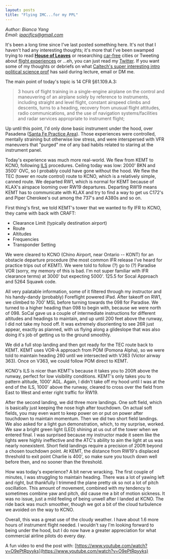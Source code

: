 ```yaml
---
layout: posts
title: "Flying IMC...for my PPL"
---
```

*Author: Bianca Yang*<br>
*Email: <a href="mailto:ipacifics@gmail.com?subject=Hello from the XDRT Blog">ipacifics@gmail.com</a>*<br>

It's been a long time since I've last posted something here. It's not that I
haven't had any interesting thoughts; it's more that I've been swamped trying
to read [__House of Leaves__](https://en.wikipedia.org/wiki/House_of_Leaves)
or researching
[car-free](https://twitter.com/xdrtxrdt/status/1123254994419965952) cities or
Tweeting about
[flight experiences](https://twitter.com/xdrtxrdt/status/1125666838057181186)
or ...eh, you can just read my [Twitter](https://twitter.com/xdrtxrdt). If
you want some of my thoughts or debriefs on what [Caltech's super interesting
intro political science prof](http://www.hss.caltech.edu/people/d-r-rod-kiewiet) has said during lecture, email or DM me.

The main point of today's topic is 14 CFR §61.109.A.3:

> 3 hours of flight training in a single-engine airplane on the control and
maneuvering of an airplane solely by reference to instruments, including
straight and level flight, constant airspeed climbs and descents, turns to a
heading, recovery from unusual flight attitudes, radio communications, and
the use of navigation systems/facilities and radar services appropriate to
instrument flight;

Up until this point, I'd only done basic instrument under the hood, over
Pasadena ([Santa Fe Practice Area](https://www.wingsbywerntz.com/private-pilot/preparation-for-solo-flight/practice-area)).
Those experiences were controlled, mentally straining but otherwise
low stress, and were interspersed with VFR maneuvers that "purged" me of
any bad habits related to staring at the instrument panel.

Today's experience was much more real-world. We flew from KEMT to KCNO,
following [ILS](https://aeronav.faa.gov/d-tpp/1905/05599IL26R.PDF) procedures.
Ceiling today was low: 2000' BKN and 3500' OVC, so I probably could have
gone without the hood. We flew the TEC (tower en route control) route to KCNO,
which is a relatively simple, canned route. We departed RW1, which is normal
for KEMT because of KLAX's airspace looming over RW19 departures. Departing
RW19 means KEMT has to communicate with KLAX and try to find a way to get us
C172's and Piper Cherokee's out among the 737's and A380s and so on.

First thing's first, we told KEMT's tower that we wanted to fly IFR to KCNO,
they came with back with CRAFT:
* Clearance Limit (typically destination airport)
* Route
* Altitudes
* Frequencies
* Transponder Setting

We were cleared to KCNO (Chino Airport, near Ontario -- KONT) for an obstacle
departure procedure (the most common IFR release I've heard for practice
trips out of KEMT). We were told to follow (?) go to (?) Paradise VOR (sorry,
my memory of this is bad. I'm not super familiar with IFR clearance terms) at
3000' but expecting 5000'. 125.5 for Socal Approach and 5264 Squawk code.

All very palatable information, some of it filtered through my instructor and
his handy-dandy (probably) Foreflight powered iPad. After takeoff on RW1,
we climbed to 700' MSL before turning towards the 098 for Paradise. We turned
to a higher heading than 098 to begin with, because we were north of 098.
SoCal gave us a couple of intermediate instructions for different altitudes
and headings to maintain, and up until 200 feet above the runway, I did not
take my hood off. It was extremely disorienting to see 26R just appear,
exactly as planned, with us flying along a glideslope that was also doing
it's job of getting us to the ground smoothly.

We did a full stop landing and then got ready for the TEC route back to KEMT.
KEMT uses VOR-A approach from POM (Pomona Alpha), so we were told to maintain
heading 260 until we intersected with V363 (Victor airway 363). Once on V363,
we could follow POM direct to KEMT.

KCNO's ILS is nicer than KEMT's because it takes you to 200ft above the
runway, perfect for low visibility conditions. KEMT's only takes you to
pattern altitude, 1000' AGL. Again, I didn't take off my hood until I was
at the end of the ILS, 1000' above the runway, cleared to cross over the
field from East to West and enter right traffic for RW19.

After the second landing, we did three more landings. One soft field, which
is basically just keeping the nose high after touchdown. On actual
soft fields, you may even want to keep power on or put on power after
touchdown to maintain momentum. Then we did two short field landings. We
also asked for a light gun demonstration, which, to my surprise, worked. We
saw a bright green light (LED) shining at us out of the tower when we entered
final. I was surprised because my instructor made it seem like the lights
were highly ineffective and the ATC's ability to aim the light at us was
nearly nonexistent. Short field landings require a precision of 200ft beyond
a chosen touchdown point. At KEMT, the distance from RW19's displaced
threshold to exit point Charlie is 400', so make sure you touch down well
before then, and no sooner than the threshold.

How was today's experience? A bit nerve wracking. The first couple of minutes,
I was struggling to maintain heading. There was a lot of yawing left and
right, but thankfully I trimmed the plane pretty ok so not a lot of pitch
oscillation. This amount of movement, combined with my tendency to sometimes
combine yaw and pitch, did cause me a bit of motion sickness. It was no issue,
just a mild feeling of being unwell after I landed at KCNO. The ride
back was much smoother, though we got a bit of the cloud turbulence we avoided
on the way to KCNO.

Overall, this was a great use of the cloudy weather. I have about 1.6 more
hours of instrument flight needed. I wouldn't say I'm looking forward to
being under the hood, but I do now have a greater appreciation for what
commercial airline pilots do every day.

A fun video to end the post with:
[https://www.youtube.com/watch?v=O9ePtRpyyks](https://www.youtube.com/watch?v=O9ePtRpyyks)
